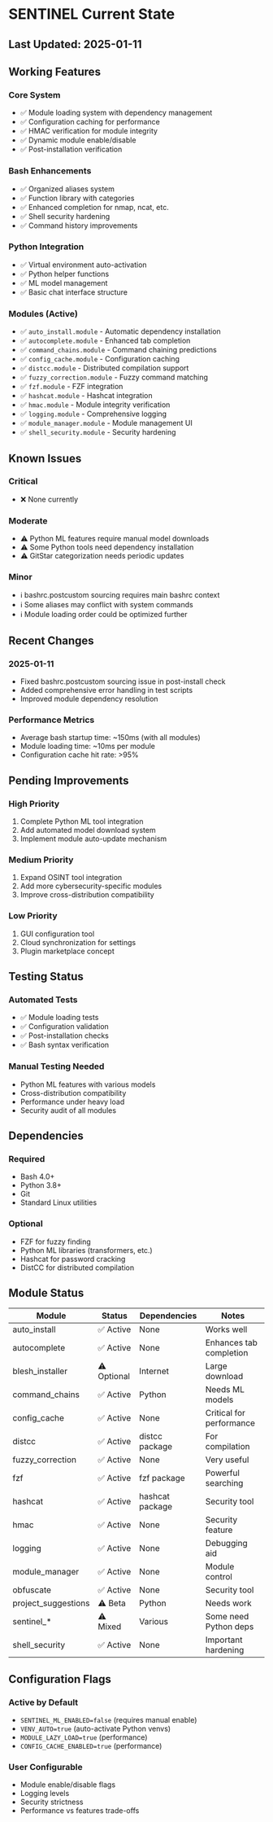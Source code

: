 # SENTINEL Current State

## Last Updated: 2025-01-11

## Working Features

### Core System
- ✅ Module loading system with dependency management
- ✅ Configuration caching for performance
- ✅ HMAC verification for module integrity
- ✅ Dynamic module enable/disable
- ✅ Post-installation verification

### Bash Enhancements
- ✅ Organized aliases system
- ✅ Function library with categories
- ✅ Enhanced completion for nmap, ncat, etc.
- ✅ Shell security hardening
- ✅ Command history improvements

### Python Integration
- ✅ Virtual environment auto-activation
- ✅ Python helper functions
- ✅ ML model management
- ✅ Basic chat interface structure

### Modules (Active)
- ✅ `auto_install.module` - Automatic dependency installation
- ✅ `autocomplete.module` - Enhanced tab completion
- ✅ `command_chains.module` - Command chaining predictions
- ✅ `config_cache.module` - Configuration caching
- ✅ `distcc.module` - Distributed compilation support
- ✅ `fuzzy_correction.module` - Fuzzy command matching
- ✅ `fzf.module` - FZF integration
- ✅ `hashcat.module` - Hashcat integration
- ✅ `hmac.module` - Module integrity verification
- ✅ `logging.module` - Comprehensive logging
- ✅ `module_manager.module` - Module management UI
- ✅ `shell_security.module` - Security hardening

## Known Issues

### Critical
- ❌ None currently

### Moderate
- ⚠️ Python ML features require manual model downloads
- ⚠️ Some Python tools need dependency installation
- ⚠️ GitStar categorization needs periodic updates

### Minor
- ℹ️ bashrc.postcustom sourcing requires main bashrc context
- ℹ️ Some aliases may conflict with system commands
- ℹ️ Module loading order could be optimized further

## Recent Changes

### 2025-01-11
- Fixed bashrc.postcustom sourcing issue in post-install check
- Added comprehensive error handling in test scripts
- Improved module dependency resolution

### Performance Metrics
- Average bash startup time: ~150ms (with all modules)
- Module loading time: ~10ms per module
- Configuration cache hit rate: >95%

## Pending Improvements

### High Priority
1. Complete Python ML tool integration
2. Add automated model download system
3. Implement module auto-update mechanism

### Medium Priority
1. Expand OSINT tool integration
2. Add more cybersecurity-specific modules
3. Improve cross-distribution compatibility

### Low Priority
1. GUI configuration tool
2. Cloud synchronization for settings
3. Plugin marketplace concept

## Testing Status

### Automated Tests
- ✅ Module loading tests
- ✅ Configuration validation
- ✅ Post-installation checks
- ✅ Bash syntax verification

### Manual Testing Needed
- Python ML features with various models
- Cross-distribution compatibility
- Performance under heavy load
- Security audit of all modules

## Dependencies

### Required
- Bash 4.0+
- Python 3.8+
- Git
- Standard Linux utilities

### Optional
- FZF for fuzzy finding
- Python ML libraries (transformers, etc.)
- Hashcat for password cracking
- DistCC for distributed compilation

## Module Status

| Module | Status | Dependencies | Notes |
|--------|---------|--------------|-------|
| auto_install | ✅ Active | None | Works well |
| autocomplete | ✅ Active | None | Enhances tab completion |
| blesh_installer | ⚠️ Optional | Internet | Large download |
| command_chains | ✅ Active | Python | Needs ML models |
| config_cache | ✅ Active | None | Critical for performance |
| distcc | ✅ Active | distcc package | For compilation |
| fuzzy_correction | ✅ Active | None | Very useful |
| fzf | ✅ Active | fzf package | Powerful searching |
| hashcat | ✅ Active | hashcat package | Security tool |
| hmac | ✅ Active | None | Security feature |
| logging | ✅ Active | None | Debugging aid |
| module_manager | ✅ Active | None | Module control |
| obfuscate | ✅ Active | None | Security tool |
| project_suggestions | ⚠️ Beta | Python | Needs work |
| sentinel_* | ⚠️ Mixed | Various | Some need Python deps |
| shell_security | ✅ Active | None | Important hardening |

## Configuration Flags

### Active by Default
- `SENTINEL_ML_ENABLED=false` (requires manual enable)
- `VENV_AUTO=true` (auto-activate Python venvs)
- `MODULE_LAZY_LOAD=true` (performance)
- `CONFIG_CACHE_ENABLED=true` (performance)

### User Configurable
- Module enable/disable flags
- Logging levels
- Security strictness
- Performance vs features trade-offs